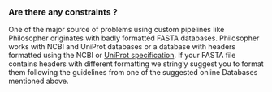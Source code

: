 ### Are there any constraints ?

One of the major source of problems using custom pipelines like Philosopher originates with badly formatted FASTA databases. Philosopher works with NCBI and UniProt databases or a database with headers formatted using the NCBI or [UniProt specification](http://www.uniprot.org/help/fasta-headers). If your FASTA file contains headers with different formatting we stringly suggest you to format them following the guidelines from one of the suggested online Databases mentioned above.
